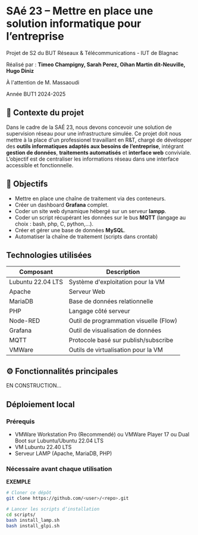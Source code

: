 # SAé 23 – Mettre en place une solution informatique pour l’entreprise

Projet de S2 du BUT Réseaux & Télécommunications - IUT de Blagnac 

Réalisé par : **Timeo Champigny, Sarah Perez, Oihan Martin dit-Neuville, Hugo Diniz**  

À l'attention de M. Massaoudi  

Année BUT1 2024-2025


## 📌 Contexte du projet

Dans le cadre de la SAÉ 23, nous devons concevoir une solution de supervision réseau pour une infrastructure simulée.
Ce projet doit nous mettre à la place d'un professionel travaillant en R&T, chargé de développer des **outils informatiques adaptés aux besoins de l’entreprise**, intégrant **gestion de données**, **traitements automatisés** et **interface web** conviviale.
L’objectif est de centraliser les informations réseau dans une interface accessible et fonctionnelle.


## 🎯 Objectifs

- Mettre en place une chaîne de traitement via des conteneurs.
- Créer un dashboard **Grafana** complet.
- Coder un site web dynamique hébergé sur un serveur **lampp**.
- Coder un script récupérant les données sur le bus **MQTT** (langage au choix : bash, php, C, python,…).
- Créer et gérer une base de données **MySQL**.
- Automatiser la chaîne de traitement (scripts dans crontab)


## Technologies utilisées

| Composant       | Description                                  |
|------------------|---------------------------------------------|
| Lubuntu 22.04 LTS       | Système d'exploitation pour la VM           |
| Apache        | Serveur Web                                 |
| MariaDB       | Base de données relationnelle               |
| PHP           | Langage côté serveur                        |
| Node-RED      | Outil de programmation visuelle (Flow)    |
| Grafana       | Outil de visualisation de données    |
| MQTT      | Protocole basé sur publish/subscribe    |
| VMWare   | Outils de virtualisation pour la VM               |


## ⚙️ Fonctionnalités principales

EN CONSTRUCTION...


## Déploiement local

### Prérequis
- VMWare Workstation Pro (Recommendé) ou VMWare Player 17 ou Dual Boot sur Lubuntu/Ubuntu 22.04 LTS
- VM Lubuntu 22.40 LTS
- Serveur LAMP (Apache, MariaDB, PHP)

### Nécessaire avant chaque utilisation

**EXEMPLE**
```bash
# Cloner ce dépôt
git clone https://github.com/<user>/<repo>.git

# Lancer les scripts d’installation
cd scripts/
bash install_lamp.sh
bash install_glpi.sh


